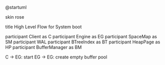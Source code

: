 @startuml


skin rose

title High Level Flow for System boot

participant Client as C
participant Engine as EG
participant SpaceMap as SM
participant WAL
participant BTreeIndex as BT
participant HeapPage as HP
participant BufferManager as BM

C -> EG: start
EG -> EG: create empty buffer pool



